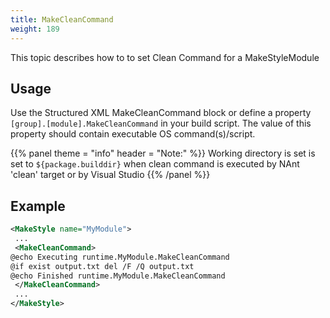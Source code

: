 ```yaml
---
title: MakeCleanCommand
weight: 189
---
```


This topic describes how to to set Clean Command for a MakeStyleModule

## Usage ##

Use the Structured XML MakeCleanCommand block or define a property `[group].[module].MakeCleanCommand` in your build script.
The value of this property should contain executable OS command(s)/script.


{{% panel theme = "info" header = "Note:" %}}
Working directory is set is set to `${package.builddir}` when clean command is
executed by NAnt &#39;clean&#39; target or by Visual Studio
{{% /panel %}}
## Example ##


```xml
<MakeStyle name="MyModule">
 ...
 <MakeCleanCommand>
@echo Executing runtime.MyModule.MakeCleanCommand
@if exist output.txt del /F /Q output.txt
@echo Finished runtime.MyModule.MakeCleanCommand
 </MakeCleanCommand>
 ...
</MakeStyle>
```

